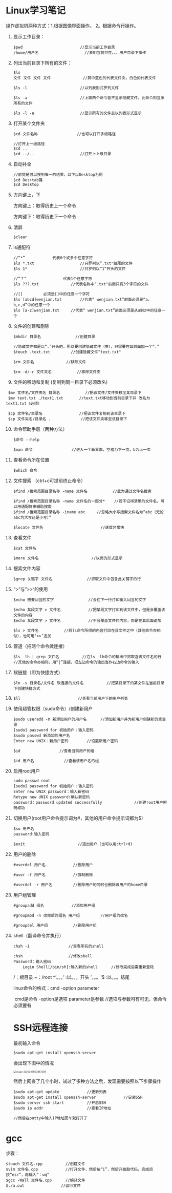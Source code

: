 # Linux学习笔记

操作虚拟机两种方式：1.根据图像界面操作。					2。根据命令行操作。

1. 显示工作目录：

   ~~~
   $pwd							//显示当前工作目录
   /home/用户名					//表明当前只在。。。用户目录下操作
   ~~~

2. 列出当前目录下所有的文件：

   ~~~
   $ls
   文件 文件 文件 文件				//其中蓝色的代表文件夹，白色的代表文件
   
   $ls -l						//以列表形式罗列文件
   
   $ls -a						//上面两个命令皆不显示隐藏文件，此命令则显示所有的文件
   
   $ls -l -a					//显示所有的文件且以列表形式显示
   ~~~

3. 打开某个文件夹

   ~~~
   $cd 文件名称					//也可以打开多级路径
   
   //打开上一级路径
   $cd ..
   $cd ../..					//打开上上级目录
   ~~~
   
4. 自动补全

   ~~~
   //前提是可以搜到唯一的结果，以下以Desktop为例
   $cd Des+tab键
   $cd Desktop
   ~~~

5. 方向键上，下

   方向键上：取得历史上一个命令

   方向键下：取得历史下一个命令

6. 清屏

   ~~~
   $clear
   ~~~

8. ls通配符

   ~~~
   //“*”			代表0个或多个任意字符
   $ls *.txt					//只罗列以“.txt"结尾的文件
   $ls 1*						//只罗列以“1”开头的文件
   
   //“？”				代表1个任意字符
   $ls ???.txt				//代表名称中“.txt"前面只有3个字符的文件
   
   //[]			必须是[]中的任意一个字符
   $ls [abcd]wenjian.txt		//代表“ wenjian.txt”前面必须是“a，b,c,d”中的任意一个
   $ls [a-z]wenjian.txt		//代表“ wenjian.txt”前面必须是从a到z中的任意一个
   ~~~

8. 文件的创建和删除

   ~~~
   $mkdir 目录名				//创建目录
   
   //隐藏文件都是以“.”开头的，所以要创建隐藏文件（夹），只需要在其前面加一个“.”
   $touch .text.txt			//创建隐藏文件“text.txt"
   
   $rm 文件名				//移除文件
   
   $rm -d/-r 文件夹名			//移除文件夹
   ~~~
   
9. 文件的移动和复制   (复制到同一目录下必须改名)

```
 $mv 文件名/文件夹名 目录名			//把该文件/文件夹移至某目录下
 $mv text.txt ./text1.txt		//text.txt移动到当前目录下并 改名为text1.txt（必须）

 $cp 文件名/目录名				//把该文件复制到该目录下
 $cp 文件夹名/目录名 .				//把该文件夹移至该目录下
```


10. 命令帮助手册（两种方法）

    ```
    $命令 --help
    
    $man 命令					//进入一个新界面，空格为下一页，b为上一页
    ```

    

11. 查看命令所在位置

    ~~~
    $which 命令
    ~~~

12. 文件搜索  （ctrl+c可提前终止命令）

    ~~~
    $find /搜索范围目录名称 -name 文件名			//此为通过文件名搜索
    
    $find /搜索范围目录名称 -name 文件名的一部分*	  //若不记得清晰的文件名，可以用通配符来辅助搜索	
    $find /搜索范围目录名称 -iname abc	   //忽略大小写搜索文件名为“abc（无论abc为大写还是小写）”
    
    $locate 文件名							//速度非常快
    ~~~

13. 查看文件

    ~~~
    $cat 文件名
    
    $more 文件名						//以页的形式显示
    ~~~

14. 搜索文件内容

    ~~~
    $grep 关键字 文件名				//抓取文件中包含此关键字的行
    ~~~

15. “>”与”>>“的使用

    ~~~
    $echo 想要回显的文字				//会在下一行打印输入回显的文字
    
    $echo 某段文字 > 文件名			//把某段文字打印到该文件中，但是会覆盖该文件的内容
    $echo 某段文字 > 文件名			//不会覆盖文件的内容，而是在其后面追加
    
    $ls > 文件名			//将ls命令所得的内容打印在该文件之中（其他命令亦相似），也可用‘>>’追加
    ~~~

16. 管道（把两个命令做连接）

    ~~~ 
    $ls -lh | grep 文件名			//在ls -lh命令的输出中抓取含该文件名的行
    //其他的命令亦相同，用“|”连接，把左边命令的输出当作右边命令的输入
    ~~~

17. 软链接（即为快捷方式）

    ~~~
    $ln -s 目录名/文件名 软连接的文件名			//把某目录下的某文件在当前目录下创建快捷方式
    ~~~

18. ~~~
    $ll							//查看当前用户下的用户列表
    ~~~

19. 使用超管权限（sudo命令）/创建新用户

    ~~~
    $sudo useradd -m 新添加用户的用户名		//添加新用户并为新用户创建新的家目录
    [sudo] password for 初始用户：输入密码
    $sudo passwd 新添加的用户名
    Enter new UNIX：新用户密码		//设置新用户密码
    
    $id					//查看当前用户的组
    
    $id 用户名				//查看该用户名的组
    ~~~

20. 启用root用户

    ~~~
    sudu passwd root
    [sudo] password for 初始用户：输入密码
    Enter new UNIX password：输入新密码
    Retype new UNIX password:确认新密码
    password：password updated successfully				//创建root用户密码成功
    ~~~

21. 切换用户(root用户命令提示词为#，其他的用户命令提示词都为$)

    ~~~
    $su 用户名
    password:输入密码
    
    $exit						//退出用户（也可以用ctrl+d)
    ~~~

22. 用户的删除

    ~~~
    #userdel 用户名			//删除用户
    
    #user -f 用户名			//强制删除
    
    #userdel -r 用户名			//删除用户的同时也删除该用户的home目录
    ~~~

23. 用户组管理

    ~~~
    #groupadd 组名			//添加用户组
    
    #groupmod -n 改完后的组名 用户组			//用户组的改名
    
    #groupdel 用户组			//删除用户组
    ~~~

24. shell（翻译命令并执行）

    ~~~
    chsh -i					//查看所有的shell
    
    chsh					//修改shell
    Password：输入密码
    	Login Shell[/bin/sh]:输入新的shell		//修改完成后需重新登陆
    ~~~

    

    /：根目录				~：/root						^‘。。。’    :以。。。开头				’。。。‘$   :以。。。结尾
    
    linux命令的格式：cmd -option parameter
    
    ​		cmd是命令  -option是选项 parameter是参数   //选项与参数可有可无，但命令必须要有
    
    
    
    
    
    
    
    # SSH远程连接
    
    最初输入命令
    
    ~~~
    $sudo apt-get install openssh-server
    ~~~
    
    会出现下图中的情况
    
    <img src="C:\Users\xiaoj\Desktop\upload\image-20200313172857208.png" alt="image-20200313172857208" style="zoom:50%;" />
    
    然后上网查了几个小时，试过了多种方法之后，发现需要按照以下步骤操作
    
    ~~~
    $sudo apt-get update			//更新列表
    $sudo apt-get install openssh-server			//安装SSH
    $sudo server ssh start			//开启SSH
    $sudo ip addr					//查看IP地址
    
    //然后在putty中输入IP地址回车就打开了
    ~~~
    
    



# gcc

步骤：

~~~
$touch 文件名.cpp			//创建文件
$vim 文件名.cpp			//打开文件，然后按“i”，然后开始敲代码，完成后按“esc”，再输入“：wq”
$gcc -Wall 文件名.cpp		//编译文件
$./a.out				//运行文件
~~~

